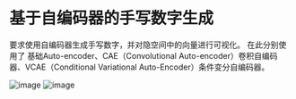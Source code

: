 # 基于自编码器的手写数字生成

要求使用自编码器生成手写数字，并对隐空间中的向量进行可视化。 
在此分别使用了	基础Auto-encoder、CAE（Convolutional Auto-encoder）卷积自编码器、VCAE（Conditional Variational Auto-Encoder）条件变分自编码器。  


![image](https://github.com/hemath1001/DM_ML_DL/raw/master/自编码器生成/report_1.png)
![image](https://github.com/hemath1001/DM_ML_DL/raw/master/自编码器生成/report_2.png)
